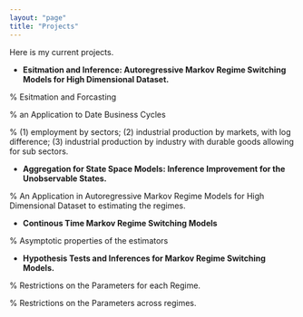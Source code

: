 ```yaml
---
layout: "page"
title: "Projects"
---
```

Here is my current projects.

- **Esitmation and Inference: Autoregressive Markov Regime Switching Models for High Dimensional Dataset.**

% Esitmation and Forcasting

% an Application to Date Business Cycles

% (1) employment by sectors; (2) industrial production by markets, with log difference; (3) industrial production by industry with durable goods allowing for sub sectors.

- **Aggregation for State Space Models: Inference Improvement for the Unobservable States.**

% An Application in Autoregressive Markov Regime Models for High Dimensional Dataset to estimating the regimes.

- **Continous Time Markov Regime Switching Models**

% Asymptotic properties of the estimators

- **Hypothesis Tests and Inferences for Markov Regime Switching Models.**

% Restrictions on the Parameters for each Regime.

% Restrictions on the Parameters across regimes.
